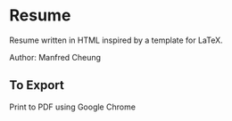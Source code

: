 # Resume
Resume written in HTML inspired by a template for LaTeX.

Author: Manfred Cheung

## To Export
Print to PDF using Google Chrome

